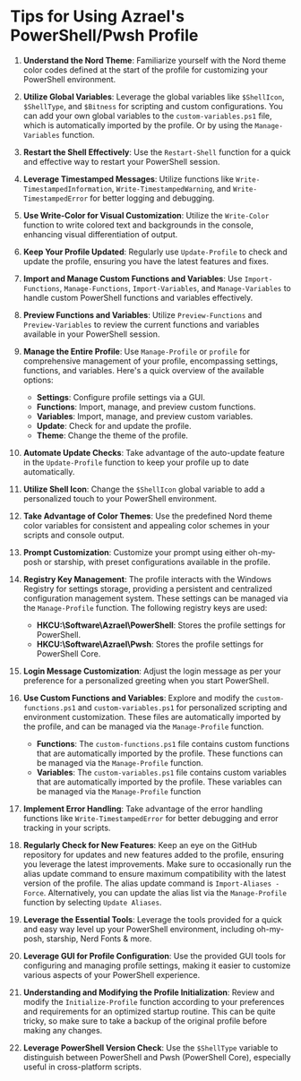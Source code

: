 # Tips for Using Azrael's PowerShell/Pwsh Profile

1. **Understand the Nord Theme**: Familiarize yourself with the Nord theme color codes defined at the start of the profile for customizing your PowerShell environment.

2. **Utilize Global Variables**: Leverage the global variables like `$ShellIcon`, `$ShellType`, and `$Bitness` for scripting and custom configurations. You can add your own global variables to the `custom-variables.ps1` file, which is automatically imported by the profile. Or by using the `Manage-Variables` function.

3. **Restart the Shell Effectively**: Use the `Restart-Shell` function for a quick and effective way to restart your PowerShell session.

4. **Leverage Timestamped Messages**: Utilize functions like `Write-TimestampedInformation`, `Write-TimestampedWarning`, and `Write-TimestampedError` for better logging and debugging.

5. **Use Write-Color for Visual Customization**: Utilize the `Write-Color` function to write colored text and backgrounds in the console, enhancing visual differentiation of output.

6. **Keep Your Profile Updated**: Regularly use `Update-Profile` to check and update the profile, ensuring you have the latest features and fixes.

7. **Import and Manage Custom Functions and Variables**: Use `Import-Functions`, `Manage-Functions`, `Import-Variables`, and `Manage-Variables` to handle custom PowerShell functions and variables effectively.

8. **Preview Functions and Variables**: Utilize `Preview-Functions` and `Preview-Variables` to review the current functions and variables available in your PowerShell session.

9. **Manage the Entire Profile**: Use `Manage-Profile` or `profile` for comprehensive management of your profile, encompassing settings, functions, and variables. Here's a quick overview of the available options:

   - **Settings**: Configure profile settings via a GUI.
   - **Functions**: Import, manage, and preview custom functions.
   - **Variables**: Import, manage, and preview custom variables.
   - **Update**: Check for and update the profile.
   - **Theme**: Change the theme of the profile.

10. **Automate Update Checks**: Take advantage of the auto-update feature in the `Update-Profile` function to keep your profile up to date automatically.

11. **Utilize Shell Icon**: Change the `$ShellIcon` global variable to add a personalized touch to your PowerShell environment.

12. **Take Advantage of Color Themes**: Use the predefined Nord theme color variables for consistent and appealing color schemes in your scripts and console output.

13. **Prompt Customization**: Customize your prompt using either oh-my-posh or starship, with preset configurations available in the profile.

14. **Registry Key Management**: The profile interacts with the Windows Registry for settings storage, providing a persistent and centralized configuration management system. These settings can be managed via the `Manage-Profile` function. The following registry keys are used:

    - **HKCU:\Software\Azrael\PowerShell**: Stores the profile settings for PowerShell.
    - **HKCU:\Software\Azrael\Pwsh**: Stores the profile settings for PowerShell Core.

15. **Login Message Customization**: Adjust the login message as per your preference for a personalized greeting when you start PowerShell.

16. **Use Custom Functions and Variables**: Explore and modify the `custom-functions.ps1` and `custom-variables.ps1` for personalized scripting and environment customization. These files are automatically imported by the profile, and can be managed via the `Manage-Profile` function.

    - **Functions**: The `custom-functions.ps1` file contains custom functions that are automatically imported by the profile. These functions can be managed via the `Manage-Profile` function.
    - **Variables**: The `custom-variables.ps1` file contains custom variables that are automatically imported by the profile. These variables can be managed via the `Manage-Profile` function

17. **Implement Error Handling**: Take advantage of the error handling functions like `Write-TimestampedError` for better debugging and error tracking in your scripts.

18. **Regularly Check for New Features**: Keep an eye on the GitHub repository for updates and new features added to the profile, ensuring you leverage the latest improvements. Make sure to occasionally run the alias update command to ensure maximum compatibility with the latest version of the profile. The alias update command is `Import-Aliases -Force`. Alternatively, you can update the alias list via the `Manage-Profile` function by selecting `Update Aliases`.

19. **Leverage the Essential Tools**: Leverage the tools provided for a quick and easy way level up your PowerShell environment, including oh-my-posh, starship, Nerd Fonts & more.

20. **Leverage GUI for Profile Configuration**: Use the provided GUI tools for configuring and managing profile settings, making it easier to customize various aspects of your PowerShell experience.

21. **Understanding and Modifying the Profile Initialization**: Review and modify the `Initialize-Profile` function according to your preferences and requirements for an optimized startup routine. This can be quite tricky, so make sure to take a backup of the original profile before making any changes.

22. **Leverage PowerShell Version Check**: Use the `$ShellType` variable to distinguish between PowerShell and Pwsh (PowerShell Core), especially useful in cross-platform scripts.
